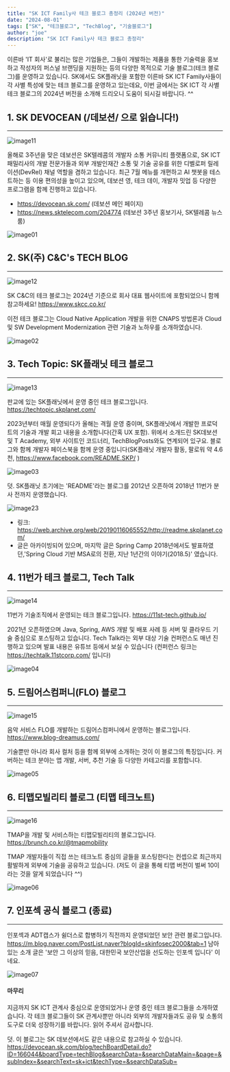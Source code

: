 ```yaml
---
title: "SK ICT Family사 테크 블로그 총정리 (2024년 버전)" 
date: "2024-08-01"
tags: ["SK", "테크블로그", "TechBlog", "기술블로그"]
author: "joe"
description: "SK ICT Family사 테크 블로그 총정리" 
---
```


이른바 'IT 회사'로 불리는 많은 기업들은, 그들이 개발하는 제품을 통한 기술력을 홍보하고 작성자의 퍼스널 브랜딩을 지원하는 등의 다양한 목적으로 기술 블로그(테크 블로그)를 운영하고 있습니다. SK에서도 SK플래닛을 포함한 이른바 SK ICT Family사들이 각 사별 특성에 맞는 테크 블로그를 운영하고 있는데요, 이번 글에서는 SK ICT 각 사별 테크 블로그의 2024년 버전을 소개해 드리오니 도움이 되시길 바랍니다. ^^ 


## 1. SK DEVOCEAN (/데보션/ 으로 읽습니다!) 
--- 
![image11](./image11.png)

올해로 3주년을 맞은 데보션은 SK텔레콤의 개발자 소통 커뮤니티 플랫폼으로, SK ICT 패밀리사의 개발 전문가들과 외부 개발인재간 소통 및 기술 공유를 위한 디벨로퍼 릴레이션(DevRel) 채널 역할을 겸하고 있습니다. 최근 7월 메뉴를 개편하고 AI 챗봇을 테스트하는 등 이용 편의성을 높이고 있으며, 데보션 영, 테크 데이, 개발자 밋업 등 다양한 프로그램을 함께 진행하고 있습니다. 

* https://devocean.sk.com/ (데보션 메인 페이지)
* https://news.sktelecom.com/204774 (데보션 3주년 홍보기사, SK텔레콤 뉴스룸)

![image01](./image01.png)


## 2. SK(주) C&C's TECH BLOG 
--- 

![image12](./image12.png)

SK C&C의 테크 블로그는 2024년 기준으로 회사 대표 웹사이트에 포함되었으니 함께 참고하세요! https://www.skcc.co.kr/

이전 테크 블로그는 Cloud Native Application 개발을 위한 CNAPS 방법론과 Cloud 및 SW Development Modernization 관련 기술과 노하우를 소개하였습니다.

![image02](./image02.png)


## 3. Tech Topic: SK플래닛 테크 블로그
--- 
![image13](./image13.png)

판교에 있는 SK플래닛에서 운영 중인 테크 블로그입니다. https://techtopic.skplanet.com/

2023년부터 매월 운영되다가 올해는 격월 운영 중이며, SK플래닛에서 개발한 프로덕트의 기술과 개발 회고 내용을 소개합니다(간혹 UX 포함). 위에서 소개드린 SK데보션 및 T Academy, 외부 사이트인 코드너리, TechBlogPosts와도 연계되어 있구요. 
블로그와 함께 개발자 페이스북을 함께 운영 중입니다(SK플래닛 개발자 활동, 팔로워 약 4.6천, https://www.facebook.com/README.SKP/ )  

![image03](./image03.png)

덧. SK플래닛 초기에는 'README'라는 블로그를 2012년 오픈하여 2018년 11번가 분사 전까지 운영했습니다. 

![image23](./image23.png)

* 링크: https://web.archive.org/web/20190116065552/http://readme.skplanet.com/ 
* 글은 아카이빙되어 있으며, 마지막 글은 Spring Camp 2018년에서도 발표하였던,'Spring Cloud 기반 MSA로의 전환, 지난 1년간의 이야기(2018.5)' 였습니다.

## 4. 11번가 테크 블로그, Tech Talk 
--- 
![image14](./image14.png)

11번가 기술조직에서 운영되는 테크 블로그입니다. https://11st-tech.github.io/

2021년 오픈하였으며 Java, Spring, AWS 개발 및 배포 사례 등 서버 및 클라우드 기술 중심으로 포스팅하고 있습니다. 
Tech Talk라는 외부 대상 기술 컨퍼런스도 매년 진행하고 있으며 발표 내용은 유튜브 등에서 보실 수 있습니다
(컨퍼런스 링크는 https://techtalk.11stcorp.com/ 입니다)

![image04](./image04.png)

## 5. 드림어스컴퍼니(FLO) 블로그 
--- 
![image15](./image15.png)

음악 서비스 FLO를 개발하는 드림어스컴퍼니에서 운영하는 블로그입니다. https://www.blog-dreamus.com/

기술뿐만 아니라 회사 컬처 등을 함께 외부에 소개하는 것이 이 블로그의 특징입니다.
커버하는 테크 분야는 앱 개발, 서버, 추천 기술 등 다양한 카테고리를 포함합니다.

![image05](./image05.png)


## 6. 티맵모빌리티 블로그 (티맵 테크노트) 
--- 
![image16](./image16.png)

TMAP을 개발 및 서비스하는 티맵모빌리티의 블로그입니다. https://brunch.co.kr/@tmapmobility

TMAP 개발자들이 직접 쓰는 테크노트 중심의 글들을 포스팅한다는 컨셉으로 최근까지 활발하게 외부에 기술을 공유하고 있습니다.
(저도 이 글을 통해 티맵 버전이 벌써 10이라는 것을 알게 되었습니다 ^^)

![image06](./image06.png)

## 7. 인포섹 공식 블로그 (종료) 
--- 
인포섹과 ADT캡스가 쉴더스로 합병하기 직전까지 운영되었던 보안 관련 블로그입니다. https://m.blog.naver.com/PostList.naver?blogId=skinfosec2000&tab=1
남아있는 소개 글은 '보안 그 이상의 믿음, 대한민국 보안산업을 선도하는 인포섹 입니다' 이네요.

![image07](./image07.png)


#### 마무리

지금까지 SK ICT 관계사 중심으로 운영되었거나 운영 중인 테크 블로그들을 소개하였습니다.
각 테크 블로그들이 SK 관계사뿐만 아니라 외부의 개발자들과도 공유 및 소통의 도구로 더욱 성장하기를 바랍니다. 읽어 주셔서 감사합니다. 

덧. 이 블로그는 SK 데보션에서도 같은 내용으로 참고하실 수 있습니다. https://devocean.sk.com/blog/techBoardDetail.do?ID=166044&boardType=techBlog&searchData=&searchDataMain=&page=&subIndex=&searchText=sk+ict&techType=&searchDataSub=

